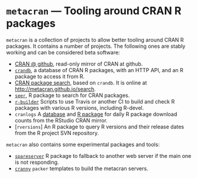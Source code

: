 
# `metacran` — Tooling around CRAN R packages

`metacran` is a collection of projects to allow better tooling
around CRAN R packages. It contains a number of projects.
The following ones are stably working and can be considered
beta software:

* [CRAN @ github](https://github.com/cran), read-only mirror of CRAN at github.
* [`crandb`](https://github.com/metacran/crandb),
  a database of CRAN R packages, with an HTTP API, and an
  R package to access it from R.
* [CRAN package search](https://github.com/metacran/search), 
  based on `crandb`. It is online at http://metacran.github.io/search.
* [`seer`](https://github.com/metacran/seer), R package
  to search for CRAN packages.
* [`r-builder`](https://github.com/metacran/r-buider)
  Scripts to use Travis or another CI to
  build and check R packages with various R versions, including
  R-devel.
* `cranlogs` A [database](https://github.com/metacran/cranlogs.app)
  and [R package](https://github.com/metacran/cranlogs) for daily R package
  download counts from the RStudio CRAN mirror.
* [`rversions`] An R package to query R versions and their
  release dates from the R project SVN repository.

`metacran` also contains some experimental packages and tools:

* [`spareserver`](https://github.com/metacran/spareserver)
  R package to fallback to another web server if the main one
  is not responding.
* [`cranny`](https://github.com/metacran/cranny)
  `packer` templates to build the metacran servers.
